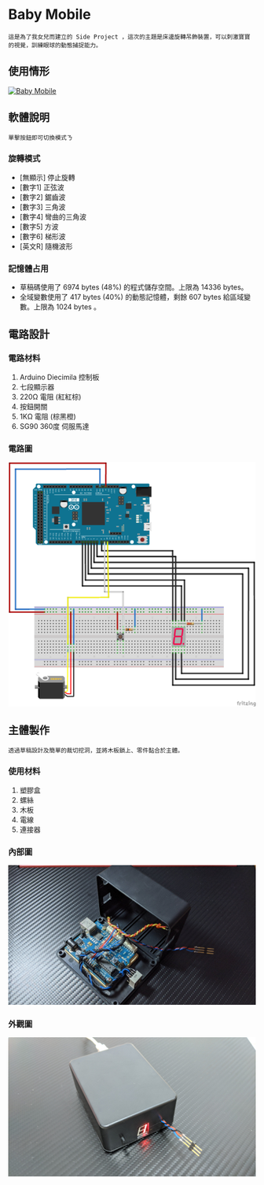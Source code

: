# Baby Mobile

```
這是為了我女兒而建立的 Side Project ，這次的主題是床邊旋轉吊飾裝置，可以刺激寶寶的視覺，訓練眼球的動態捕捉能力。
```

## 使用情形

[![Baby Mobile](https://img.youtube.com/vi/4moLU2hqgmw/0.jpg)](https://www.youtube.com/watch?v=4moLU2hqgmw)

## 軟體說明

```
單擊按鈕即可切換模式ㄋ
```

### 旋轉模式

* [無顯示] 停止旋轉
* [數字1] 正弦波
* [數字2] 鋸齒波
* [數字3] 三角波
* [數字4] 彎曲的三角波
* [數字5] 方波
* [數字6] 梯形波
* [英文R] 隨機波形

### 記憶體占用

* 草稿碼使用了 6974 bytes (48%) 的程式儲存空間。上限為 14336 bytes。
* 全域變數使用了 417 bytes (40%) 的動態記憶體，剩餘 607 bytes 給區域變數。上限為 1024 bytes 。

## 電路設計

### 電路材料

1. Arduino Diecimila 控制板
2. 七段顯示器
3. 220Ω 電阻 (紅紅棕)
4. 按鈕開關
5. 1KΩ 電阻 (棕黑橙)
6. SG90 360度 伺服馬達

### 電路圖

![Circuit](circuit.png)

## 主體製作

```
透過草稿設計及簡單的裁切挖洞，並將木板鎖上、零件黏合於主體。
```

### 使用材料

1. 塑膠盒
2. 螺絲
3. 木板
4. 電線
5. 連接器

### 內部圖

![Internal](internal.jpg)

### 外觀圖

![External](external.jpg)
